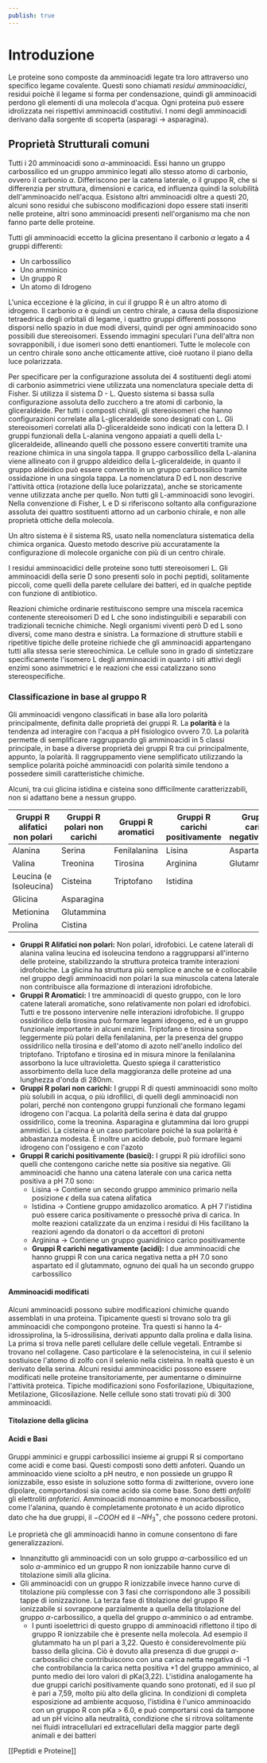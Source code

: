 ```yaml
---
publish: true
---
```

# Introduzione
Le proteine sono composte da amminoacidi legate tra loro attraverso uno specifico legame covalente. Questi sono chiamati *residui amminoacidici*, residui poichè il legame si forma per condensazione, quindi gli amminoacidi perdono gli elementi di una molecola d'acqua. Ogni proteina può essere idrolizzata nei rispettivi amminoacidi costitutivi.
I nomi degli amminoacidi derivano dalla sorgente di scoperta (asparagi -> asparagina).

## Proprietà Strutturali comuni
Tutti i 20 amminoacidi sono $\alpha$-amminoacidi. Essi hanno un gruppo carbossilico ed un gruppo amminico legati allo stesso atomo di carbonio, ovvero il carbonio $\alpha$. Differiscono per la catena laterale, o il gruppo R, che si differenzia per struttura, dimensioni e carica, ed influenza quindi la solubilità dell'amminoacido nell'acqua.
Esistono altri amminoacidi oltre a questi 20, alcuni sono residui che subiscono modificazioni dopo essere stati inseriti nelle proteine, altri sono amminoacidi presenti nell'organismo ma che non fanno parte delle proteine.

Tutti gli amminoacidi eccetto la glicina presentano il carbonio $\alpha$ legato a 4 gruppi differenti:
- Un carbossilico
- Uno amminico
- Un gruppo R
- Un atomo di Idrogeno

L'unica eccezione è la *glicina*, in cui il gruppo R è un altro atomo di idrogeno.
Il carbonio $\alpha$ è quindi un centro chirale, a causa della disposizione tetraedrica degli orbitali di legame, i quattro gruppi differenti possono disporsi nello spazio in due modi diversi, quindi per ogni amminoacido sono possibili due stereoisomeri. Essendo immagini speculari l'una dell'altra non sovrapponibili, i due isomeri sono detti enantiomeri. Tutte le molecole con un centro chirale sono anche otticamente attive, cioè ruotano il piano della luce polarizzata.

Per specificare per la configurazione assoluta dei 4 sostituenti degli atomi di carbonio asimmetrici viene utilizzata una nomenclatura speciale detta di Fisher. Si utilizza il sistema D - L.
Questo sistema si bassa sulla configurazione assoluta dello zucchero a tre atomi di carbonio, la gliceraldeide.
Per tutti i composti chirali, gli stereoisomeri che hanno configurazioni correlate alla L-gliceraldeide sono designati con L. Gli stereoisomeri correlati alla D-gliceraldeide sono indicati con la lettera D. I gruppi funzionali della L-alanina vengono appaiati a quelli della L-gliceraldeide, allineando quelli che possono essere convertiti tramite una reazione chimica in una singola tappa. Il gruppo carbossilico della L-alanina viene allineato con il gruppo aldeidico della L-gliceraldeide, in quanto il gruppo aldeidico può essere convertito in un gruppo carbossilico tramite ossidazione in una singola tappa.
La nomenclatura D ed L non descrive l'attività ottica (rotazione della luce polarizzata), anche se storicamente venne utilizzata anche per quello.
Non tutti gli L-amminoacidi sono levogiri. Nella convenzione di Fisher, L e D si riferiscono soltanto alla configurazione assoluta dei quattro sostituenti attorno ad un carbonio chirale, e non alle proprietà ottiche della molecola.

Un altro sistema è il sistema RS, usato nella nomenclatura sistematica della chimica organica. Questo metodo descrive più accuratamente la configurazione di molecole organiche con più di un centro chirale.

I residui amminoacidici delle proteine sono tutti stereoisomeri L. Gli amminoacidi della serie D sono presenti solo in pochi peptidi, solitamente piccoli, come quelli della parete cellulare dei batteri, ed in qualche peptide con funzione di antibiotico.

Reazioni chimiche ordinarie restituiscono sempre una miscela racemica contenente stereoisomeri D ed L che sono indistinguibili e separabili con tradizionali tecniche chimiche. Negli organismi viventi però D ed L sono diversi, come mano destra e sinistra. La formazione di strutture stabili e ripetitive tipiche delle proteine richiede che gli amminoacidi appartengano tutti alla stessa serie stereochimica. Le cellule sono in grado di sintetizzare specificamente l'isomero L degli amminoacidi in quanto i siti attivi degli enzimi sono asimmetrici e le reazioni che essi catalizzano sono stereospecifiche.

### Classificazione in base al gruppo R
Gli amminoacidi vengono classificati in base alla loro polarità principalmente, definita dalle proprietà dei gruppi R.
La **polarità** è la tendenza ad interagire con l'acqua a pH fisiologico ovvero 7.0.
La polarità permette di semplificare raggruppando gli amminoacidi in 5 classi principale, in base a diverse proprietà dei gruppi R tra cui principalmente, appunto, la polarità.
Il raggruppamento viene semplificato utilizzando la semplice polarità poiché amminoacidi con polarità simile tendono a possedere simili caratteristiche chimiche.

Alcuni, tra cui glicina istidina e cisteina sono difficilmente caratterizzabili, non si adattano bene a nessun gruppo.



| Gruppi R alifatici non polari | Gruppi R polari non carichi | Gruppi R aromatici | Gruppi R carichi positivamente | Gruppi R carichi negativamente |
| ----------------------------- | --------------------------- | ------------------ | ------------------------------ | ------------------------------ |
| Alanina                       | Serina                      | Fenilalanina       | Lisina                         | Aspartato                      |
| Valina                        | Treonina                    | Tirosina           | Arginina                       | Glutammato                     |
| Leucina (e Isoleucina)        | Cisteina                    | Triptofano         | Istidina                       |                                |
| Glicina                       | Asparagina                  |                    |                                |                                |
| Metionina                     | Glutammina                  |                    |                                |                                |
| Prolina                       | Cistina                     |                    |                                |                                |

- **Gruppi R Alifatici non polari:** Non polari, idrofobici. Le catene laterali di alanina valina leucina ed isoleucina tendono a raggrupparsi all'interno delle proteine, stabilizzando la struttura proteica tramite interazioni idrofobiche. La glicina ha struttura più semplice e anche se è collocabile nel gruppo degli amminoacidi non polari la sua minuscola catena laterale non contribuisce alla formazione di interazioni idrofobiche.
- **Gruppi R Aromatici:** I tre amminoacidi di questo gruppo, con le loro catene laterali aromatiche, sono relativamente non polari ed idrofobici. Tutti e tre possono intervenire nelle interazioni idrofobiche. Il gruppo ossidrilico della tirosina può formare legami idrogeno, ed è un gruppo funzionale importante in alcuni enzimi. Triptofano e tirosina sono leggermente più polari della fenilalanina, per la presenza del gruppo ossidrilico nella tirosina e dell'atomo di azoto nell'anello indolico del triptofano. Triptofano e tirosina ed in misura minore la fenilalanina assorbono la luce ultravioletta. Questo spiega il caratteristico assorbimento della luce della maggioranza delle proteine ad una lunghezza d'onda di 280nm.
- **Gruppi R polari non carichi:** I gruppi R di questi amminoacidi sono molto più solubili in acqua, o più idrofilici, di quelli degli amminoacidi non polari, perché non contengono gruppi funzionali che formano legami idrogeno con l'acqua. La polarità della serina è data dal gruppo ossidrilico, come la treonina. Asparagina e glutammina dai loro gruppi ammidici. La cisteina è un caso particolare poiché la sua polarità è abbastanza modesta. È inoltre un acido debole, può formare legami idrogeno con l'ossigeno e con l'azoto
- **Gruppi R carichi positivamente (basici):** I gruppi R più idrofilici sono quelli che contengono cariche nette sia positive sia negative. Gli amminoacidi che hanno una catena laterale con una carica netta positiva a pH 7.0 sono:
	- Lisina -> Contiene un secondo gruppo amminico primario nella posizione $\epsilon$ della sua catena alifatica
	- Istidina -> Contiene gruppo amidazolico aromatico. A pH 7 l'istidina può essere carica positivamente o pressoché priva di carica. In molte reazioni catalizzate da un enzima i residui di His facilitano la reazioni agendo da donatori o da accettori di protoni
	- Arginina -> Contiene un gruppo guanidinico carico positivamente
	- **Gruppi R carichi negativamente (acidi):** I due amminoacidi che hanno gruppi R con una carica negativa netta a pH 7.0 sono aspartato ed il glutammato, ognuno dei quali ha un secondo gruppo carbossilico
#### Amminoacidi modificati
Alcuni amminoacidi possono subire modificazioni chimiche quando assemblati in una proteina.
Tipicamente questi si trovano solo tra gli amminoacidi che compongono proteine. Tra questi si hanno la 4-idrossiprolina, la 5-idrossilisina, derivati appunto dalla prolina e dalla lisina. La prima si trova nelle pareti cellulare delle cellule vegetali. Entrambe si trovano nel collagene.
Caso particolare è la selenocisteina, in cui il selenio sostiuisce l'atomo di zolfo con il selenio nella cisteina. In realtà questo è un derivato della serina.
Alcuni residui amminoacidici possono essere modificati nelle proteine transitoriamente, per aumentarne o diminuirne l'attività proteica.
Tipiche modificazioni sono Fosforilazione, Ubiquitazione, Metilazione, Glicosilazione.
Nelle cellule sono stati trovati più di 300 amminoacidi.


#### Titolazione della glicina


#### Acidi e Basi
Gruppi amminici e gruppi carbossilici insieme ai gruppi R si comportano come acidi e come basi. Questi composti sono detti anfoteri. Quando un amminoacido viene sciolto a pH neutro, e non possiede un gruppo R ionizzabile, esso esiste in soluzione sotto forma di zwitterione, ovvero ione dipolare, comportandosi sia come acido sia come base.
Sono detti *anfoliti* gli elettroliti *anfoterici*.
Amminoacidi monoammino e monocarbossilico, come l'alanina, quando è completamente protonato è un acido diprotico dato che ha due gruppi, il $-COOH$ ed il $-NH_3^+$, che possono cedere protoni.

Le proprietà che gli amminoacidi hanno in comune consentono di fare generalizzazioni.

- Innanzitutto gli amminoacidi con un solo gruppo $\alpha$-carbossilico ed un solo $\alpha$-amminico ed un gruppo R non ionizzabile hanno curve di titolazione simili alla glicina.
- Gli amminoacidi con un gruppo R ionizzabile invece hanno curve di titolazione più complesse con 3 fasi che corrispondono alle 3 possibili tappe di ionizzazione. La terza fase di titolazione del gruppo R ionizzabile si sovrappone parzialmente a quella della titolazione del gruppo $\alpha$-carbossilico, a quella del gruppo $\alpha$-amminico o ad entrambe.
	- I punti isoelettrici di questo gruppo di amminoacidi riflettono il tipo di gruppo R ionizzabile che è presente nella molecola. Ad esempio il glutammato ha un pI pari a 3,22. Questo è considerevolmente più basso della glicina. Ciò è dovuto alla presenza di due gruppi $\alpha$-carbossilici che contribuiscono con una carica netta negativa di -1 che controbilancia la carica netta positiva +1 del gruppo amminico, al punto medio dei loro valori di pKa(3,22). L'istidina analogamente ha due gruppi carichi positivamente quando sono protonati, ed il suo pI è pari a 7,59, molto più alto della glicina. In condizioni di completa esposizione ad ambiente acquoso, l'istidina è l'unico amminoacido con un gruppo R con pKa > 6.0, e puó comportarsi così da tampone ad un pH vicino alla neutralità, condizione che si ritrova solitamente nei fluidi intracellulari ed extracellulari della maggior parte degli animali e dei batteri


[[Peptidi e Proteine]]